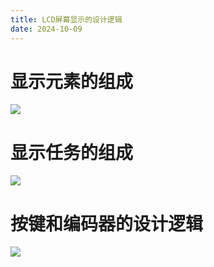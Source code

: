 ```yaml
---
title: LCD屏幕显示的设计逻辑
date: 2024-10-09
---
```

<!-- toc -->

# 显示元素的组成  
![](Items.png)  
# 显示任务的组成
![](lcd.png)
# 按键和编码器的设计逻辑
![](keycoder.png)

